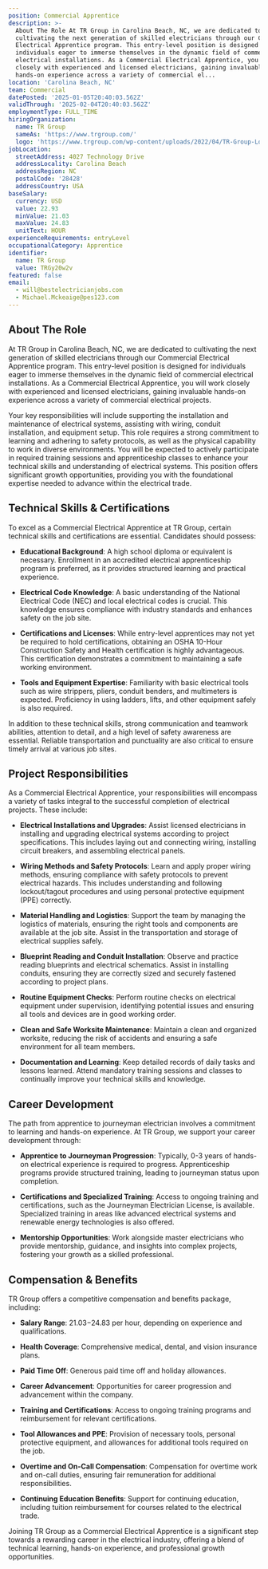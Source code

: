```yaml
---
position: Commercial Apprentice
description: >-
  About The Role At TR Group in Carolina Beach, NC, we are dedicated to
  cultivating the next generation of skilled electricians through our Commercial
  Electrical Apprentice program. This entry-level position is designed for
  individuals eager to immerse themselves in the dynamic field of commercial
  electrical installations. As a Commercial Electrical Apprentice, you will work
  closely with experienced and licensed electricians, gaining invaluable
  hands-on experience across a variety of commercial el...
location: 'Carolina Beach, NC'
team: Commercial
datePosted: '2025-01-05T20:40:03.562Z'
validThrough: '2025-02-04T20:40:03.562Z'
employmentType: FULL_TIME
hiringOrganization:
  name: TR Group
  sameAs: 'https://www.trgroup.com/'
  logo: 'https://www.trgroup.com/wp-content/uploads/2022/04/TR-Group-Logo.png'
jobLocation:
  streetAddress: 4027 Technology Drive
  addressLocality: Carolina Beach
  addressRegion: NC
  postalCode: '28428'
  addressCountry: USA
baseSalary:
  currency: USD
  value: 22.93
  minValue: 21.03
  maxValue: 24.83
  unitText: HOUR
experienceRequirements: entryLevel
occupationalCategory: Apprentice
identifier:
  name: TR Group
  value: TRGy20w2v
featured: false
email:
  - will@bestelectricianjobs.com
  - Michael.Mckeaige@pes123.com
---
```




## About The Role

At TR Group in Carolina Beach, NC, we are dedicated to cultivating the next generation of skilled electricians through our Commercial Electrical Apprentice program. This entry-level position is designed for individuals eager to immerse themselves in the dynamic field of commercial electrical installations. As a Commercial Electrical Apprentice, you will work closely with experienced and licensed electricians, gaining invaluable hands-on experience across a variety of commercial electrical projects. 

Your key responsibilities will include supporting the installation and maintenance of electrical systems, assisting with wiring, conduit installation, and equipment setup. This role requires a strong commitment to learning and adhering to safety protocols, as well as the physical capability to work in diverse environments. You will be expected to actively participate in required training sessions and apprenticeship classes to enhance your technical skills and understanding of electrical systems. This position offers significant growth opportunities, providing you with the foundational expertise needed to advance within the electrical trade.

## Technical Skills & Certifications

To excel as a Commercial Electrical Apprentice at TR Group, certain technical skills and certifications are essential. Candidates should possess:

- **Educational Background**: A high school diploma or equivalent is necessary. Enrollment in an accredited electrical apprenticeship program is preferred, as it provides structured learning and practical experience.
  
- **Electrical Code Knowledge**: A basic understanding of the National Electrical Code (NEC) and local electrical codes is crucial. This knowledge ensures compliance with industry standards and enhances safety on the job site.
  
- **Certifications and Licenses**: While entry-level apprentices may not yet be required to hold certifications, obtaining an OSHA 10-Hour Construction Safety and Health certification is highly advantageous. This certification demonstrates a commitment to maintaining a safe working environment.
  
- **Tools and Equipment Expertise**: Familiarity with basic electrical tools such as wire strippers, pliers, conduit benders, and multimeters is expected. Proficiency in using ladders, lifts, and other equipment safely is also required.

In addition to these technical skills, strong communication and teamwork abilities, attention to detail, and a high level of safety awareness are essential. Reliable transportation and punctuality are also critical to ensure timely arrival at various job sites.

## Project Responsibilities

As a Commercial Electrical Apprentice, your responsibilities will encompass a variety of tasks integral to the successful completion of electrical projects. These include:

- **Electrical Installations and Upgrades**: Assist licensed electricians in installing and upgrading electrical systems according to project specifications. This includes laying out and connecting wiring, installing circuit breakers, and assembling electrical panels.
  
- **Wiring Methods and Safety Protocols**: Learn and apply proper wiring methods, ensuring compliance with safety protocols to prevent electrical hazards. This includes understanding and following lockout/tagout procedures and using personal protective equipment (PPE) correctly.
  
- **Material Handling and Logistics**: Support the team by managing the logistics of materials, ensuring the right tools and components are available at the job site. Assist in the transportation and storage of electrical supplies safely.
  
- **Blueprint Reading and Conduit Installation**: Observe and practice reading blueprints and electrical schematics. Assist in installing conduits, ensuring they are correctly sized and securely fastened according to project plans.
  
- **Routine Equipment Checks**: Perform routine checks on electrical equipment under supervision, identifying potential issues and ensuring all tools and devices are in good working order.
  
- **Clean and Safe Worksite Maintenance**: Maintain a clean and organized worksite, reducing the risk of accidents and ensuring a safe environment for all team members.
  
- **Documentation and Learning**: Keep detailed records of daily tasks and lessons learned. Attend mandatory training sessions and classes to continually improve your technical skills and knowledge.

## Career Development

The path from apprentice to journeyman electrician involves a commitment to learning and hands-on experience. At TR Group, we support your career development through:

- **Apprentice to Journeyman Progression**: Typically, 0-3 years of hands-on electrical experience is required to progress. Apprenticeship programs provide structured training, leading to journeyman status upon completion.
  
- **Certifications and Specialized Training**: Access to ongoing training and certifications, such as the Journeyman Electrician License, is available. Specialized training in areas like advanced electrical systems and renewable energy technologies is also offered.
  
- **Mentorship Opportunities**: Work alongside master electricians who provide mentorship, guidance, and insights into complex projects, fostering your growth as a skilled professional.

## Compensation & Benefits

TR Group offers a competitive compensation and benefits package, including:

- **Salary Range**: $21.03-$24.83 per hour, depending on experience and qualifications.
  
- **Health Coverage**: Comprehensive medical, dental, and vision insurance plans.
  
- **Paid Time Off**: Generous paid time off and holiday allowances.
  
- **Career Advancement**: Opportunities for career progression and advancement within the company.
  
- **Training and Certifications**: Access to ongoing training programs and reimbursement for relevant certifications.
  
- **Tool Allowances and PPE**: Provision of necessary tools, personal protective equipment, and allowances for additional tools required on the job.
  
- **Overtime and On-Call Compensation**: Compensation for overtime work and on-call duties, ensuring fair remuneration for additional responsibilities.
  
- **Continuing Education Benefits**: Support for continuing education, including tuition reimbursement for courses related to the electrical trade.

Joining TR Group as a Commercial Electrical Apprentice is a significant step towards a rewarding career in the electrical industry, offering a blend of technical learning, hands-on experience, and professional growth opportunities.